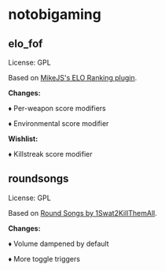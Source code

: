 # notobigaming

elo_fof
---
License: GPL

Based on [MikeJS's ELO Ranking plugin](https://forums.alliedmods.net/showthread.php?p=728645).


**Changes:**

♦ Per-weapon score modifiers

♦ Environmental score modifier

**Wishlist:**

♦ Killstreak score modifier

roundsongs
---
License: GPL

Based on [Round Songs by 1Swat2KillThemAll](https://forums.alliedmods.net/showthread.php?p=1399574).

**Changes:**

♦ Volume dampened by default

♦ More toggle triggers
